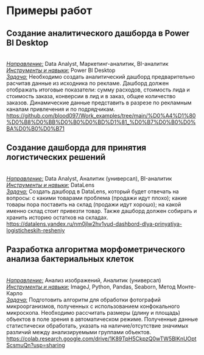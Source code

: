 # Примеры работ
## **Создание аналитического дашборда в Power BI Desktop**
<br><u>*Направление:*</u> Data Analyst, Маркетинг-аналитик, BI-аналитик
<br><u>*Инструменты и навыки:*</u> Power BI Desktop
<br><u>*Задача:*</u> Необходимо создать аналитический дашборд предварительно расчитав данные из исходника по рекламе. Дашборд должен отображать итоговые показатели: сумму расходов, стоимость лида и стоимость заказа, конверсии в лид и в заказ, общее количество заказов. Динамические данные представить в разрезе по рекламным каналам привлечения и по подрядчикам.
<br>https://github.com/blood097/Work_examples/tree/main/%D0%A4%D1%80%D0%B8%D0%BB%D0%B0%D0%BD%D1%81_%D0%B7%D0%B0%D0%BA%D0%B0%D0%B71

## **Создание дашборда для принятия логистических решений**
<br><u>*Направление:*</u> Data Analyst, Аналитик (универсал), BI-аналитик
<br><u>*Инструменты и навыки:*</u> DataLens
<br><u>*Задача:*</u> Создать дашборд в DataLens, который будет отвечать на вопросы: с какими товарами проблема (продажи идут плохо); какие товары пора поставить на склад (продажи идут хорошо); на какой именно склад стоит привезти товар. Также дашборд должен собирать и хранить историю остатков на складах.
<br>https://datalens.yandex.ru/nm0jlw2hv1yud-dashbord-dlya-prinyatiya-logisticheskih-resheniy

## **Разработка алгоритма морфометрического анализа бактериальных клеток**
<br><u>*Направление:*</u> Анализ изображений, Аналитик (универсал)
<br><u>*Инструменты и навыки:*</u> ImageJ, Python, Pandas, Seaborn, Метод Монте-Карло
<br><u>*Задача:*</u> Подготовить алгоритм для обработки фотографий микроорганизмов, полученных с использованием конфокального микроскопа. Необходимо рассчитать размеры (длину и площадь) объектов в поле зрения в автоматическом режиме. Полученные данные статистически обработать, указать на наличие/отсутствие значимых различий между анализируемыми группами объектов.
<br>https://colab.research.google.com/drive/1K89TpH5CkpzQ0wTW5BlKnUOptScsmuQn?usp=sharing
